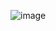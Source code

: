 ![image](https://github.com/fifa0903/devops17-dumbways-faizal/assets/132969781/da34d826-4d79-4036-a2fd-bb23355e2844)

